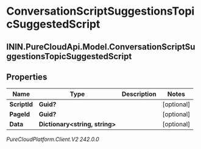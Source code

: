 # ConversationScriptSuggestionsTopicSuggestedScript

## ININ.PureCloudApi.Model.ConversationScriptSuggestionsTopicSuggestedScript

## Properties

|Name | Type | Description | Notes|
|------------ | ------------- | ------------- | -------------|
| **ScriptId** | **Guid?** |  | [optional] |
| **PageId** | **Guid?** |  | [optional] |
| **Data** | **Dictionary&lt;string, string&gt;** |  | [optional] |



_PureCloudPlatform.Client.V2 242.0.0_
